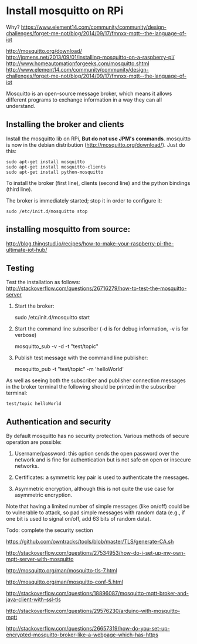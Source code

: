 # Install mosquitto on RPi

Why?
<https://www.element14.com/community/community/design-challenges/forget-me-not/blog/2014/09/17/fmnxx-mqtt--the-language-of-iot>

<http://mosquitto.org/download/>  
<http://jpmens.net/2013/09/01/installing-mosquitto-on-a-raspberry-pi/>  
<http://www.homeautomationforgeeks.com/mosquitto.shtml>  
<http://www.element14.com/community/community/design-challenges/forget-me-not/blog/2014/09/17/fmnxx-mqtt--the-language-of-iot>


Mosquitto is an open-source message broker, which means it allows different programs to exchange information in a way they can all understand.

## Installing the broker and clients

Install the mosquitto lib on RPi, **But do not use JPM's commands**. mosquitto is now in the debian distribution (<http://mosquitto.org/download/>). Just do this:

	sudo apt-get install mosquitto
	sudo apt-get install mosquitto-clients
	sudo apt-get install python-mosquitto

To install the broker (first line), clients (second line) and the python bindings (third line).

The broker is immediately started; stop it in order to configure it:

	sudo /etc/init.d/mosquitto stop

## installing mosquitto from source:  

http://blog.thingstud.io/recipes/how-to-make-your-raspberry-pi-the-ultimate-iot-hub/

## Testing

Test the installation as follows:
<http://stackoverflow.com/questions/26716279/how-to-test-the-mosquitto-server>

1. Start the broker:

	sudo /etc/init.d/mosquitto start

2. Start the command line subscriber (-d is for debug information, -v is for verbose)

	mosquitto_sub -v -d -t "test/topic"

3. Publish test message with the command line publisher:

	mosquitto_pub -t "test/topic" -m 'helloWorld'

As well as seeing both the subscriber and publisher connection messages in the broker terminal the following should be printed in the subscriber terminal:

	test/topic helloWorld

## Authentication and security 	

By default mosquitto has no security protection.  Various methods of secure operation are possible:

1. Username/password:  this option sends the open password over the network and is fine for authentication but is not safe on open or insecure networks.

2. Certificates: a symmetric key pair is used to authenticate the messages.

3. Asymmetric encryption, although this is not quite the use case for asymmetric encryption.

Note that having a limited number of simple messages (like on/off) could be to vulnerable to attack, so pad simple messages with random data (e.g., if one bit is used to signal on/off, add 63 bits of random data).




Todo: complete the security section

<https://github.com/owntracks/tools/blob/master/TLS/generate-CA.sh>

http://stackoverflow.com/questions/27534953/how-do-i-set-up-my-own-mqtt-server-with-mosquitto

http://mosquitto.org/man/mosquitto-tls-7.html

http://mosquitto.org/man/mosquitto-conf-5.html

http://stackoverflow.com/questions/18896087/mosquitto-mqtt-broker-and-java-client-with-ssl-tls

http://stackoverflow.com/questions/29576230/arduino-with-mosquitto-mqtt

http://stackoverflow.com/questions/26657319/how-do-you-set-up-encrypted-mosquitto-broker-like-a-webpage-which-has-https
